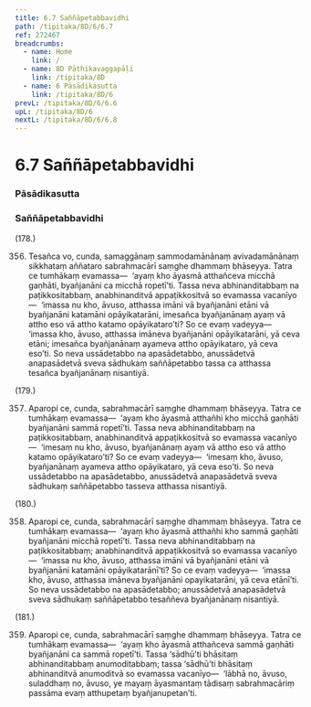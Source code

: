 ```yaml
---
title: 6.7 Saññāpetabbavidhi
path: /tipitaka/8D/6/6.7
ref: 272467
breadcrumbs:
  - name: Home
    link: /
  - name: 8D Pāthikavaggapāḷi
    link: /tipitaka/8D
  - name: 6 Pāsādikasutta
    link: /tipitaka/8D/6
prevL: /tipitaka/8D/6/6.6
upL: /tipitaka/8D/6
nextL: /tipitaka/8D/6/6.8
---
```


# 6.7 Saññāpetabbavidhi

### Pāsādikasutta

### Saññāpetabbavidhi

(178.)

356. Tesañca vo, cunda, samaggānaṃ sammodamānānaṃ avivadamānānaṃ sikkhataṃ aññataro sabrahmacārī saṃghe dhammaṃ bhāseyya. Tatra ce tumhākaṃ evamassa—  ‘ayaṃ kho āyasmā atthañceva micchā gaṇhāti, byañjanāni ca micchā ropetī’ti. Tassa neva abhinanditabbaṃ na paṭikkositabbaṃ, anabhinanditvā appaṭikkositvā so evamassa vacanīyo—  ‘imassa nu kho, āvuso, atthassa imāni vā byañjanāni etāni vā byañjanāni katamāni opāyikatarāni, imesañca byañjanānaṃ ayaṃ vā attho eso vā attho katamo opāyikataro’ti? So ce evaṃ vadeyya—  ‘imassa kho, āvuso, atthassa imāneva byañjanāni opāyikatarāni, yā ceva etāni; imesañca byañjanānaṃ ayameva attho opāyikataro, yā ceva eso’ti. So neva ussādetabbo na apasādetabbo, anussādetvā anapasādetvā sveva sādhukaṃ saññāpetabbo tassa ca atthassa tesañca byañjanānaṃ nisantiyā.

(179.)

357. Aparopi ce, cunda, sabrahmacārī saṃghe dhammaṃ bhāseyya. Tatra ce tumhākaṃ evamassa—  ‘ayaṃ kho āyasmā atthañhi kho micchā gaṇhāti byañjanāni sammā ropetī’ti. Tassa neva abhinanditabbaṃ na paṭikkositabbaṃ, anabhinanditvā appaṭikkositvā so evamassa vacanīyo—  ‘imesaṃ nu kho, āvuso, byañjanānaṃ ayaṃ vā attho eso vā attho katamo opāyikataro’ti? So ce evaṃ vadeyya—  ‘imesaṃ kho, āvuso, byañjanānaṃ ayameva attho opāyikataro, yā ceva eso’ti. So neva ussādetabbo na apasādetabbo, anussādetvā anapasādetvā sveva sādhukaṃ saññāpetabbo tasseva atthassa nisantiyā.

(180.)

358. Aparopi ce, cunda, sabrahmacārī saṃghe dhammaṃ bhāseyya. Tatra ce tumhākaṃ evamassa—  ‘ayaṃ kho āyasmā atthañhi kho sammā gaṇhāti byañjanāni micchā ropetī’ti. Tassa neva abhinanditabbaṃ na paṭikkositabbaṃ; anabhinanditvā appaṭikkositvā so evamassa vacanīyo—  ‘imassa nu kho, āvuso, atthassa imāni vā byañjanāni etāni vā byañjanāni katamāni opāyikatarānī’ti? So ce evaṃ vadeyya—  ‘imassa kho, āvuso, atthassa imāneva byañjanāni opayikatarāni, yā ceva etānī’ti. So neva ussādetabbo na apasādetabbo; anussādetvā anapasādetvā sveva sādhukaṃ saññāpetabbo tesaññeva byañjanānaṃ nisantiyā.

(181.)

359. Aparopi ce, cunda, sabrahmacārī saṃghe dhammaṃ bhāseyya. Tatra ce tumhākaṃ evamassa—  ‘ayaṃ kho āyasmā atthañceva sammā gaṇhāti byañjanāni ca sammā ropetī’ti. Tassa ‘sādhū’ti bhāsitaṃ abhinanditabbaṃ anumoditabbaṃ; tassa ‘sādhū’ti bhāsitaṃ abhinanditvā anumoditvā so evamassa vacanīyo—  ‘lābhā no, āvuso, suladdhaṃ no, āvuso, ye mayaṃ āyasmantaṃ tādisaṃ sabrahmacāriṃ passāma evaṃ atthupetaṃ byañjanupetan’ti.


